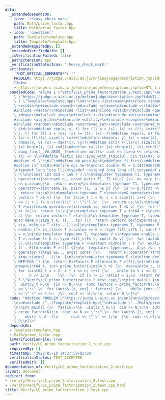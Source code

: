 ```yaml
---
data:
  _extendedDependsOn:
  - icon: ':heavy_check_mark:'
    path: Math/prime_factor.hpp
    title: Math/prime_factor.hpp
  - icon: ':question:'
    path: Template/template.hpp
    title: Template/template.hpp
  _extendedRequiredBy: []
  _extendedVerifiedWith: []
  _isVerificationFailed: false
  _pathExtension: cpp
  _verificationStatusIcon: ':heavy_check_mark:'
  attributes:
    '*NOT_SPECIAL_COMMENTS*': ''
    PROBLEM: https://judge.u-aizu.ac.jp/onlinejudge/description.jsp?id=NTL_1_A
    links:
    - https://judge.u-aizu.ac.jp/onlinejudge/description.jsp?id=NTL_1_A
  bundledCode: "#line 1 \"Verify/LC_prime_factorization_2.test.cpp\"\n#define PROBLEM\
    \ \"https://judge.u-aizu.ac.jp/onlinejudge/description.jsp?id=NTL_1_A\"\n\n#line\
    \ 1 \"Template/template.hpp\"\n#include <iostream>\n#include <iomanip>\n#include\
    \ <cstdio>\n#include <cmath>\n#include <ctime>\n#include <cstdlib>\n#include <cassert>\n\
    #include <vector>\n#include <list>\n#include <stack>\n#include <queue>\n#include\
    \ <deque>\n#include <map>\n#include <set>\n#include <bitset>\n#include <string>\n\
    #include <algorithm>\n#include <utility>\n#include <complex>\n#include <array>\n\
    #include <random>\n#include <unordered_set>\n#include <unordered_map>\nusing namespace\
    \ std;\n\n#define rep(x, s, t) for (ll x = (s); (x) <= (t); (x)++)\n#define per(x,\
    \ s, t) for (ll x = (s); (x) >= (t); (x)--)\n#define reps(x, s) for (ll x = 0;\
    \ (x) < (ll)(s).size(); (x)++)\n#define chmin(x, y) (x) = min((x), (y))\n#define\
    \ chmax(x, y) (x) = max((x), (y))\n#define sz(x) ((ll)(x).size())\n#define all(x)\
    \ (x).begin(), (x).end()\n#define rall(x) (x).rbegin(), (x).rend()\n#define outl(...)\
    \ dump_func(__VA_ARGS__)\n#define outf(x) cout << fixed << setprecision(16) <<\
    \ (x) << nl\n#define fastio ios::sync_with_stdio(0); cin.tie(0); cout.tie(0)\n\
    #define nl \"\\n\"\n#define pb push_back\n#define fi first\n#define se second\n\
    #define inf 2e18\n#define eps 1e-9\nconst double PI = 3.1415926535897932384626433;\n\
    \ntypedef long long ll;\ntypedef unsigned long long ull;\ntypedef pair<ll, ll>\
    \ P;\n\nconst int mod = 1e9 + 7;\n\ntemplate< typename T1, typename T2 >\nostream&\
    \ operator<<(ostream& os, const pair< T1, T2 >& p) {\n  os << p.first << \" \"\
    \ << p.second;\n  return os;\n}\n\ntemplate< typename T1, typename T2 >\nistream&\
    \ operator>>(istream& is, pair< T1, T2 >& p) {\n  is >> p.first >> p.second;\n\
    \  return is;\n}\n\ntemplate< typename T >\nostream& operator<<(ostream& os, const\
    \ vector< T >& v) {\n  for (size_t i = 0; i < v.size(); i++) {\n    os << v[i]\
    \ << (i + 1 != v.size()?\" \":\"\");\n  }\n  return os;\n}\n\ntemplate< typename\
    \ T >\nistream& operator>>(istream& is, vector< T >& v) {\n  for (T& in : v) is\
    \ >> in;\n  return is;\n}\n\ntemplate< typename T = int64_t >\nvector< T > make_v(size_t\
    \ a) {\n  return vector< T >(a);\n}\n\ntemplate< typename T, typename... Ts >\n\
    auto make_v(size_t a, Ts... ts) {\n  return vector< decltype(make_v< T >(ts...))\
    \ >(a, make_v< T >(ts...));\n}\n\ntemplate< typename T, typename V >\ntypename\
    \ enable_if< is_class< T >::value == 0 >::type fill_v(T& t, const V& v) {\n  t\
    \ = v;\n}\n\ntemplate< typename T, typename V >\ntypename enable_if< is_class<\
    \ T >::value != 0 >::type fill_v(T& t, const V& v) {\n  for (auto& e : t) fill_v(e,\
    \ v);\n}\n\ntemplate< typename F >\nstruct FixPoint : F {\n  explicit FixPoint(F&&\
    \ f) : F(forward< F >(f)) {}\n\n  template< typename... Args >\n  decltype(auto)\
    \ operator()(Args &&... args) const {\n    return F::operator()(*this, forward<\
    \ Args >(args)...);\n  }\n};\n\ntemplate< typename F >\ninline decltype(auto)\
    \ MFP(F&& f) {\n  return FixPoint< F >{forward< F >(f)};\n}\n#line 1 \"Math/prime_factor.hpp\"\
    \nmap<uint64_t, int> prime_factor(uint64_t n) {\n  map<uint64_t, int> ret;\n \
    \ for (uint64_t i = 2; i * i <= n; i++) {\n    while (n % i == 0) {\n      ret[i]++;\n\
    \      n /= i;\n    }\n  }\n  if (n != 1) ret[n] = 1;\n  return ret;\n}\n#line\
    \ 5 \"Verify/LC_prime_factorization_2.test.cpp\"\n\nint main() {\n  fastio;\n\n\
    \  uint32_t N;\n  cin >> N;\n\n  auto factors = prime_factor(N);\n  cout << N\
    \ << \":\";\n  for (auto& [t, cnt] : factors) {\n    while (cnt--)\n      cout\
    \ << \" \" << t;\n  }\n  cout << nl;\n\n  return 0;\n}\n"
  code: "#define PROBLEM \"https://judge.u-aizu.ac.jp/onlinejudge/description.jsp?id=NTL_1_A\"\
    \n\n#include \"../Template/template.hpp\"\n#include \"../Math/prime_factor.hpp\"\
    \n\nint main() {\n  fastio;\n\n  uint32_t N;\n  cin >> N;\n\n  auto factors =\
    \ prime_factor(N);\n  cout << N << \":\";\n  for (auto& [t, cnt] : factors) {\n\
    \    while (cnt--)\n      cout << \" \" << t;\n  }\n  cout << nl;\n\n  return\
    \ 0;\n}\n"
  dependsOn:
  - Template/template.hpp
  - Math/prime_factor.hpp
  isVerificationFile: true
  path: Verify/LC_prime_factorization_2.test.cpp
  requiredBy: []
  timestamp: '2022-05-18 14:27:55+02:00'
  verificationStatus: TEST_ACCEPTED
  verifiedWith: []
documentation_of: Verify/LC_prime_factorization_2.test.cpp
layout: document
redirect_from:
- /verify/Verify/LC_prime_factorization_2.test.cpp
- /verify/Verify/LC_prime_factorization_2.test.cpp.html
title: Verify/LC_prime_factorization_2.test.cpp
---
```

